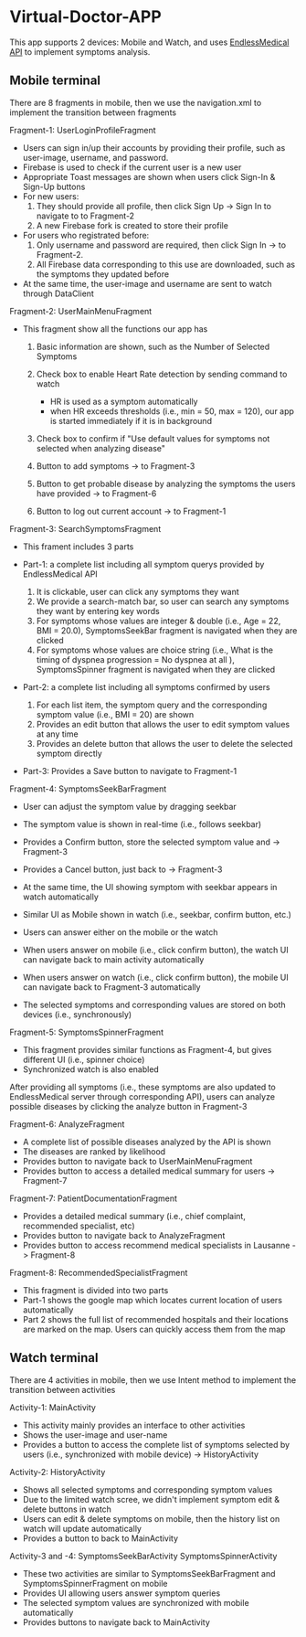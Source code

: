 # Virtual-Doctor-APP
This app supports 2 devices: Mobile and Watch, and uses [EndlessMedical API](https://endlessmedical.com/) to implement symptoms analysis.

## Mobile terminal
There are 8 fragments in mobile, then we use the navigation.xml to implement the transition between fragments

Fragment-1: UserLoginProfileFragment
- Users can sign in/up their accounts by providing their profile, such as user-image, username, and password.
- Firebase is used to check if the current user is a new user
- Appropriate Toast messages are shown when users click Sign-In & Sign-Up buttons
- For new users: 
   1. They should provide all profile, then click Sign Up -> Sign In to navigate to to Fragment-2
   1. A new Firebase fork is created to store their profile
- For users who registrated before:
   1. Only username and password are required, then click Sign In -> to Fragment-2.
   1. All Firebase data corresponding to this use are downloaded, such as the symptoms they updated before 
- At the same time, the user-image and username are sent to watch through DataClient

Fragment-2: UserMainMenuFragment
- This fragment show all the functions our app has
   1. Basic information are shown, such as the Number of Selected Symptoms
   1. Check box to enable Heart Rate detection by sending command to watch 
      * HR is used as a symptom automatically
      * when HR exceeds thresholds (i.e., min = 50, max = 120), our app is started immediately if it is in background

   1. Check box to confirm if "Use default values for symptoms not selected when analyzing disease"
   1. Button to add symptoms -> to Fragment-3
   1. Button to get probable disease by analyzing the symptoms the users have provided -> to Fragment-6
   1. Button to log out current account -> to Fragment-1

Fragment-3: SearchSymptomsFragment
- This frament includes 3 parts
- Part-1: a complete list including all symptom querys provided by EndlessMedical API
   1. It is clickable, user can click any symptoms they want
   1. We provide a search-match bar, so user can search any symptoms they want by entering key words
   1. For symptoms whose values are integer & double (i.e., Age = 22, BMI = 20.0), SymptomsSeekBar fragment is navigated when they are clicked
   1. For symptoms whose values are choice string (i.e., What is the timing of dyspnea progression = No dyspnea at all ), 
        SymptomsSpinner fragment is navigated when they are clicked

- Part-2: a complete list including all symptoms confirmed by users
   1. For each list item, the symptom query and the corresponding symptom value (i.e., BMI = 20) are shown
   1. Provides an edit button that allows the user to edit symptom values at any time
   1. Provides an delete button that allows the user to delete the selected symptom directly
- Part-3: Provides a Save button to navigate to Fragment-1

Fragment-4: SymptomsSeekBarFragment
- User can adjust the symptom value by dragging seekbar
- The symptom value is shown in real-time (i.e., follows seekbar)
- Provides a Confirm button, store the selected symptom value and -> Fragment-3
- Provides a Cancel button, just back to -> Fragment-3

- At the same time, the UI showing symptom with seekbar appears in watch automatically 
- Similar UI as Mobile shown in watch (i.e., seekbar, confirm button, etc.)

- Users can answer either on the mobile or the watch 
- When users answer on mobile (i.e., click confirm button), the watch UI can navigate back to main activity automatically
- When users answer on watch (i.e., click confirm button), the mobile UI can navigate back to Fragment-3 automatically 

- The selected symptoms and corresponding values are stored on both devices (i.e., synchronously)

Fragment-5: SymptomsSpinnerFragment
- This fragment provides similar functions as Fragment-4, but gives different UI (i.e., spinner choice)
- Synchronized watch is also enabled

After providing all symptoms (i.e., these symptoms are also updated to EndlessMedical server through corresponding API), 
users can analyze possible diseases by clicking the analyze button in Fragment-3

Fragment-6:  AnalyzeFragment
- A complete list of possible diseases analyzed by the API is shown
- The diseases are ranked by likelihood
- Provides button to navigate back to UserMainMenuFragment
- Provides button to access a detailed medical summary for users -> Fragment-7

Fragment-7:  PatientDocumentationFragment
- Provides a detailed medical summary (i.e., chief complaint, recommended specialist, etc)
- Provides button to navigate back to AnalyzeFragment
- Provides button to access recommend medical specialists in Lausanne -> Fragment-8


Fragment-8:  RecommendedSpecialistFragment
- This fragment is divided into two parts
- Part-1 shows the google map which locates current location of users automatically
- Part 2 shows the full list of recommended hospitals and their locations are marked on the map. Users can quickly access them from the map

## Watch terminal
There are 4 activities in mobile, then we use Intent method to implement the transition between activities

Activity-1: MainActivity
- This activity mainly provides an interface to other activities
- Shows the user-image and user-name
- Provides a button to access the complete list of symptoms selected by users (i.e., synchronized with mobile device) -> HistoryActivity

Activity-2: HistoryActivity
- Shows all selected symptoms and corresponding symptom values
- Due to the limited watch scree, we didn't implement symptom edit & delete buttons in watch
- Users can edit & delete symptoms on mobile, then the history list on watch will update automatically 
- Provides a button to back to MainActivity

Activity-3 and -4: SymptomsSeekBarActivity SymptomsSpinnerActivity
- These two activities are similar to SymptomsSeekBarFragment and SymptomsSpinnerFragment on mobile
- Provides UI allowing users answer symptom queries
- The selected symptom values are synchronized with mobile automatically
- Provides buttons to navigate back to MainActivity


